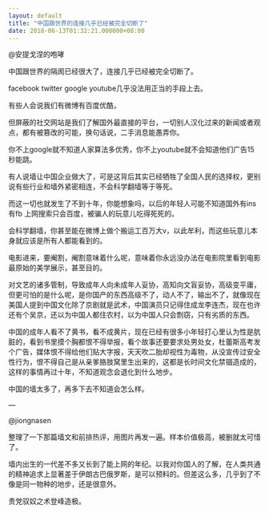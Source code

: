 ```yaml
---
layout: default
title: "中国跟世界的连接几乎已经被完全切断了"
date: 2018-06-13T01:32:21.000000+08:00
---
```


@安提戈涅的咆哮

中国跟世界的隔阂已经很大了，连接几乎已经被完全切断了。


facebook twitter google youtube几乎没法用正当的手段上去。


有些人会说我们有微博有百度优酷，


但屏蔽的社交网站是我们了解国外最直接的平台，一切别人汉化过来的新闻或者观点，都有被篡改的可能，换句话说，二手消息能愚弄你。


你不上google就不知道人家算法多优秀，你不上youtube就不会知道他们广告15秒能跳。


有人说墙让中国企业做大了，可是这背后其实已经牺牲了全国人民的选择权，更别说有些行业和墙外紧密相连，不会科学翻墙等于等死。


而这一切也就发生了不到十年，你能想象吗，以后的年轻人可能不知道国外有ins 有fb 上网搜索只会百度，被骗人的玩意儿吃得死死的。


会科学翻墙，你甚至能在微博上做个搬运工百万大v，以此牟利，而这些玩意儿本身就应该是所有人都能看到的。


电影进来，要阉割，阉割意味着什么呢，意味着你永远没办法在电影院里看到电影最原始的美学展示，甚至目的。


对文艺的诸多管制，导致成年人向未成年人妥协，高知向文盲妥协，高级变平庸，但更可怕的是什么呢，是你国产的东西高级不了，动人不了，输出不了，就像现在美国人提到中国文化除了京剧就是武术，中国演员只记得住成龙李连杰，现在也许还有个吴京，还以为中国人都住农村，以为中国人只会剽窃，只有劣质的东西。


中国的成年人看不了黄书，看不成黄片，现在已经有很多小年轻打心里认为性是肮脏的，看到书里摸个胸都恨不得举报，看个故事还要要求处男处女，杜蕾斯高考发个广告，媒体恨不得给他们贴大字报，天天吹二胎却视性为毒物，从没宣传过安全性行为，恨不得自己是从亲爹胳肢窝里生出来的，这都是长时间文化禁锢造成的，这样的事情再过十年，不知道观念会退化到什么地步。


中国的墙太多了，再多下去不知道会怎么样。

—

@jiongnasen

整理了一下那篇墙文和前排热评，用图片再发一遍。样本价值极高，被删就太可惜了。


墙内出生的一代差不多又长到了能上网的年纪。以我对你国人的了解，在人类共通的精神追求上显著差于伊朗古巴俄罗斯，是可以预料的。但差这么多，几乎到了不像是同一物种的地步，还是很意外。


贵党驭奴之术登峰造极。

